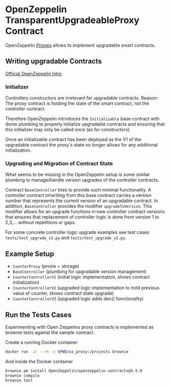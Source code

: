 # OpenZeppelin TransparentUpgradeableProxy Contract

OpenZeppelin [Proxies](https://docs.openzeppelin.com/contracts/4.x/api/proxy) allows to implement upgradable smart contracts.

## Writing upgradable Contracts

[Official OpenZeppelin Intro](https://docs.openzeppelin.com/upgrades-plugins/1.x/writing-upgradeable)

### Initializer

Controllers constructors are irrelevant for upgradable contracts. 
Reason: The proxy contract is holding the state of the smart contract, not the controller contract.

Therefore OpenZeppelin introduces the `Initializable` base contract with dome plumbing to properly initialize upgradable contracts and ensuring
that this initializer may only be called once (as for constructors).

Once an initializable contract has been deployed as the V1 of the upgradable contract the proxy's state no longer allows for any additional initialization.

### Upgrading and Migration of Contract State

What seems to be missing in the OpenZeppelin setup is some similar plumbing to manage/handle version upgrades of the controller contracts.

Contract `BaseController` tries to provide such minimal functionality.
A controller contract inheriting from this base contract carries a version number that represents the current version of an upgradable contract.
In addition, `BaseController` provides the modifier `upgradeToVersion`.
This modifier allows for an upgrade functions in new controller contract versions that ensures that replacement of controller logic is done from version 1 to 2,3,... without repetitions or gaps.

For some concrete controller logic upgrade examples see test cases `tests/test_upgrade_v2.py` and `tests/test_upgrade_v2.py`.

## Example Setup

* `CounterProxy` (proxie + storage)
* `BaseController` (plumbing for upgradable version management)
* `CounterControllerV1` (initial logic implementation, shows contract initialization)
* `CounterControllerV2` (upgraded logic implementation to hold previous value of counter, shows contract state upgrade)
* `CounterControllerV3` (upgraded logic adds dec() functionality)

## Run the Tests Cases

Experimenting with Open Zeppelins proxy contracts is implemented as brownie tests against the sample contract.

Create a running Docker container

```bash
docker run -it --rm -v $PWD/oz_proxy:/projects brownie
```

And inside the Docker container

```bash
brownie pm install OpenZeppelin/openzeppelin-contracts@4.5.0
brownie compile
brownie test
```
